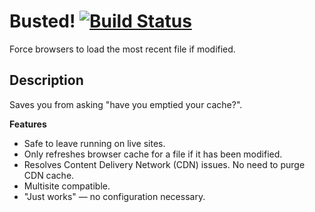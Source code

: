 # Busted! [![Build Status](https://travis-ci.org/Pross/reBusted.svg?branch=master)](https://travis-ci.org/Pross/reBusted)

Force browsers to load the most recent file if modified.

## Description

Saves you from asking "have you emptied your cache?".

**Features**

* Safe to leave running on live sites.
* Only refreshes browser cache for a file if it has been modified.
* Resolves Content Delivery Network (CDN) issues. No need to purge CDN cache.
* Multisite compatible.
* "Just works" — no configuration necessary.
